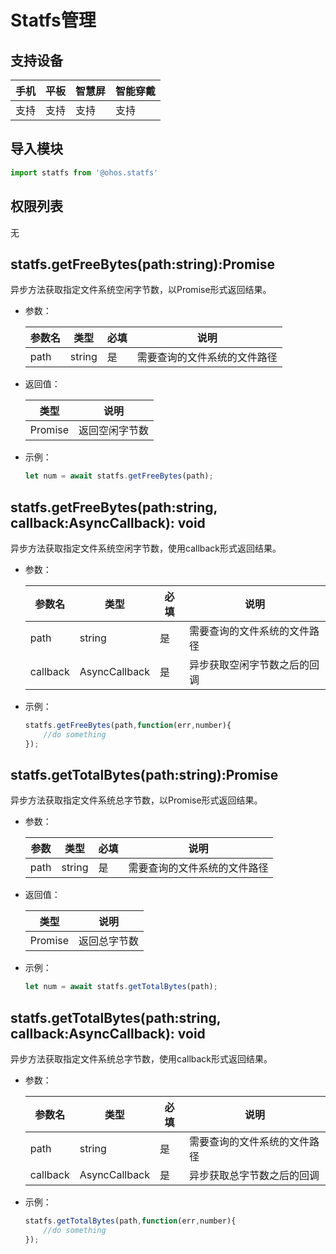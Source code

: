 # Statfs管理



## 支持设备

| 手机 | 平板 | 智慧屏 | 智能穿戴 |
| ---- | ---- | ------ | -------- |
| 支持 | 支持 | 支持   | 支持     |



## 导入模块

```js
import statfs from '@ohos.statfs'
```



## 权限列表

无

## statfs.getFreeBytes(path:string):Promise<number>

异步方法获取指定文件系统空闲字节数，以Promise形式返回结果。

- 参数：

  | 参数名 | 类型   | 必填 | 说明                         |
  | ------ | ------ | ---- | ---------------------------- |
  | path   | string | 是   | 需要查询的文件系统的文件路径 |

- 返回值：

  | 类型            | 说明           |
  | --------------- | -------------- |
  | Promise<number> | 返回空闲字节数 |

- 示例：

  ```js
  let num = await statfs.getFreeBytes(path);
  ```

## statfs.getFreeBytes(path:string, callback:AsyncCallback<number>): void

异步方法获取指定文件系统空闲字节数，使用callback形式返回结果。

- 参数：

  | 参数名   | 类型                | 必填 | 说明                         |
  | -------- | ------------------- | ---- | ---------------------------- |
  | path     | string              | 是   | 需要查询的文件系统的文件路径 |
  | callback | AsyncCallback<void> | 是   | 异步获取空闲字节数之后的回调 |

- 示例：

  ```js
  statfs.getFreeBytes(path,function(err,number){
      //do something
  });
  ```

## statfs.getTotalBytes(path:string):Promise<number>

异步方法获取指定文件系统总字节数，以Promise形式返回结果。

- 参数：

  | 参数 | 类型   | 必填 | 说明                         |
  | ---- | ------ | ---- | ---------------------------- |
  | path | string | 是   | 需要查询的文件系统的文件路径 |

- 返回值：

  | 类型            | 说明         |
  | --------------- | ------------ |
  | Promise<number> | 返回总字节数 |

- 示例：

  ```js
  let num = await statfs.getTotalBytes(path);
  ```

## statfs.getTotalBytes(path:string, callback:AsyncCallback<number>): void

异步方法获取指定文件系统总字节数，使用callback形式返回结果。

- 参数：

  | 参数名   | 类型                | 必填 | 说明                         |
  | -------- | ------------------- | ---- | ---------------------------- |
  | path     | string              | 是   | 需要查询的文件系统的文件路径 |
  | callback | AsyncCallback<void> | 是   | 异步获取总字节数之后的回调   |

- 示例：

  ```js
  statfs.getTotalBytes(path,function(err,number){
      //do something
  });
  ```

